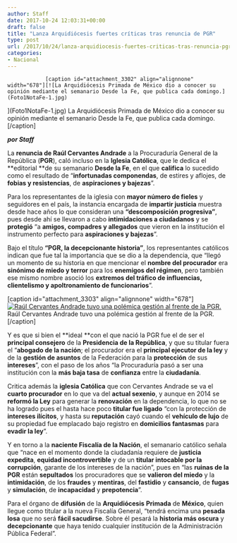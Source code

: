 ```yaml
---
author: Staff
date: 2017-10-24 12:03:31+00:00
draft: false
title: "Lanza Arquidiócesis fuertes críticas tras renuncia de PGR"
type: post
url: /2017/10/24/lanza-arquidiocesis-fuertes-criticas-tras-renuncia-pgr/
categories:
- Nacional
---
```



				[caption id="attachment_3302" align="alignnone" width="678"][![La Arquidiócesis Primada de México dio a conocer su opinión mediante el semanario Desde la Fe, que publica cada domingo.](Foto1NotaFe-1.jpg)
](Foto1NotaFe-1.jpg) La Arquidiócesis Primada de México dio a conocer su opinión mediante el semanario Desde la Fe, que publica cada domingo.[/caption]

_**por Staff**_

La **renuncia de Raúl Cervantes Andrade** a la Procuraduría General de la República (**PGR**), caló incluso en la **Iglesia Católica**, que le dedica el **editorial **de su semanario **Desde la Fe**, en el que **califica** lo sucedido como el resultado de “**infortunadas componendas**, de estires y aflojes, de **fobias y resistencias**, de **aspiraciones y bajezas**”.

Para los representantes de la iglesia con **mayor número de fieles** y seguidores en el país, la instancia encargada de **impartir justicia** muestra desde hace años lo que consideran una **“descomposición progresiva”**, pues desde ahí se llevaron a cabo **intimidaciones a ciudadanos** y se **protegió** “a **amigos, compadres y allegados** que vieron en la institución el instrumento perfecto para **aspiraciones y bajezas**”.

Bajo el título **“PGR, la decepcionante historia”**, los representantes católicos indican que fue tal la importancia que se dio a la dependencia, que “llegó un momento de su historia en que mencionar el **nombre del procurador** era **sinónimo de miedo y terror** para los **enemigos del régimen**, pero también ese mismo nombre asoció los **extremos del tráfico de influencias, clientelismo y apoltronamiento de funcionarios**”.

[caption id="attachment_3303" align="alignnone" width="678"][![Raúl Cervantes Andrade tuvo una polémica gestión al frente de la PGR.](Foto2NotaFe-1.jpg)
](Foto2NotaFe-1.jpg) Raúl Cervantes Andrade tuvo una polémica gestión al frente de la PGR.[/caption]

Y es que si bien el **ideal **con el que nació la PGR fue el de ser el **principal consejero** de la **Presidencia de la República**, y que su titular fuera el “**abogado de la nación**; el procurador era el **principal ejecutor de la ley** y de la **gestión de asuntos** de la Federación para la **protección** de sus **intereses**”, con el paso de los años “la Procuraduría pasó a ser una institución con la **más baja tasa** de **confianza** entre la **ciudadanía**.

Critica además la **iglesia Católica** que con Cervantes Andrade se va el **cuarto procurador** en lo que va del **actual sexenio**, y aunque en 2014 se **reformó la Ley** para generar la **renovación** en la dependencia, lo que no se ha logrado pues el hasta hace poco **titular fue ligado** “con la protección de **intereses ilícitos**, y hasta su **reputación** cayó cuando el **vehículo de lujo** de su propiedad fue emplacado bajo registro en **domicilios fantasmas** para **evadir la ley**”.

Y en torno a la **naciente Fiscalía de la Nación**, el semanario católico señala que “nace en el momento donde la ciudadanía requiere de **justicia expedita**, **equidad incontrovertible** y de un **titular intocable por la corrupción**, garante de los intereses de la nación”, pues en “las **ruinas de la PGR** están **sepultados** los procuradores que se **valieron del miedo** y la **intimidación**, de los **fraudes** y **mentiras**, del **fastidio** y **cansancio**, de **fugas** y **simulación**, de **incapacidad** y **prepotencia**”.

Para el órgano de **difusión** de la **Arquidiócesis** **Primada** de **México**, quien llegue como titular a la nueva Fiscalía General, “tendrá encima una **pesada losa** que no será **fácil sacudirse**. Sobre él pesará la **historia más oscura** y **decepcionante** que haya tenido cualquier institución de la Administración Pública Federal”.		
